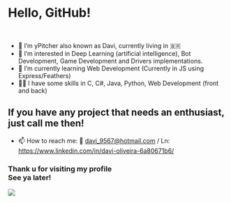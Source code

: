 # Hello, GitHub!

<br/>

- 👋 I’m yPitcher also known as Davi, currently living in :brazil:
- 👀 I’m interested in Deep Learning (artificial intelligence), Bot Development, Game Development and Drivers implementations.
- 🌱 I’m currently learning Web Development (Currently in JS using Express/Feathers)
- :man_technologist: I have some skills in C, C#, Java, Python, Web Development (front and back)

## If you have any project that needs an enthusiast, just call me then!
- 📫 How to reach me: 📧 davi_9567@hotmail.com / Ln: https://www.linkedin.com/in/davi-oliveira-6a80671b6/

<h3>Thank u for visiting my profile<br/>See ya later!</h3>
<img src=https://media2.giphy.com/media/3oEjHYlwvUK5p9AIbm/giphy.gif>

